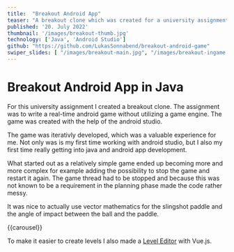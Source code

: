 ```yaml
---
title:  "Breakout Android App"
teaser: "A breakout clone which was created for a university assignment"
published: '20. July 2022'
thumbnail: '/images/breakout-thumb.jpg'
technology: ['Java', 'Android Studio']
github: "https://github.com/LukasSonnabend/breakout-android-game"
swiper_slides: [ "/images/breakout-main.jpg", "/images/breakout-ingame.jpg"]
---
```


# Breakout Android App in Java

For this university assignment I created a breakout clone. The assignment was to write a real-time android game without utilizing a game engine. The game was created with the help of the android studio.

The game was iterativly developed, which was a valuable experience for me. Not only was is my first time working with android studio, but I also my first time really getting into java and android app development.

What started out as a relatively simple game ended up becoming more and more complex for example adding the possibility to stop the game and restart it again. The game thread had to be stopped and because this was not known to be a requirement in the planning phase made the code rather messy.

It was nice to actually use vector mathematics for the slingshot paddle and the angle of impact between the ball and the paddle.

{{carousel}}

To make it easier to create levels I also made a [Level Editor](https://lukassonnabend.github.io/nzse-lvl-gen/) with Vue.js.
